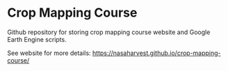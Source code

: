 # Crop Mapping Course

Github repository for storing crop mapping course website and Google Earth Engine scripts.

See website for more details: https://nasaharvest.github.io/crop-mapping-course/
